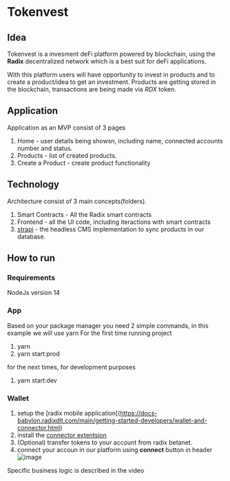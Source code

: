 # Tokenvest

## Idea
Tokenvest is a invesment deFi platform powered by blockchain, using the **Radix** decentralized network which is a best suit for deFi applications.

With this platform users will have opportunity to invest in products and to create a product/idea to get an investment. 
Products are getting stored in the blockchain, transactions are being made via *RDX* token.

## Application
Application as an MVP consist of 3 pages
1. Home - user details being showsn, including name, connected accounts number and status. 
2. Products - list of created products.
3. Create a Product - create product functionality

## Technology
Architecture consist of 3 main concepts(folders).
1. Smart Contracts - All the Radix smart contracts
2. Frontend - all the UI code, including iteractions with smart contracts
3. [strapi](https://strapi.io) - the headless CMS implementation to sync products in our database.

## How to run

### Requirements
NodeJs version 14

### App
Based on your package manager you need 2 simple commands, in this example we will use yarn
For the first time running project
1. yarn
2. yarn start:prod

for the next times, for development purposes
1. yarn start:dev

### Wallet
1. setup the [radix mobile application[(https://docs-babylon.radixdlt.com/main/getting-started-developers/wallet-and-connector.html)
2. install the [connector extentsion](https://docs-babylon.radixdlt.com/main/getting-started-developers/wallet-and-connector.html#_install_the_connector)
3. (Optional) transfer tokens to your account from radix betanet.
4. connect your accoun in our platform using **connect** button in header
![image](https://user-images.githubusercontent.com/23248910/227128067-6824769e-92c9-4aea-990c-82d5ab1d9097.png)

Specific business logic is described in the video
